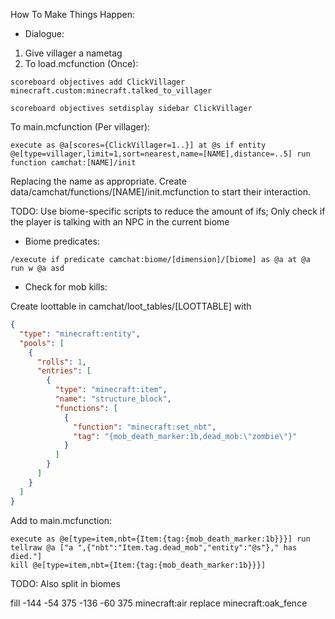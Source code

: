 How To Make Things Happen:

 - Dialogue:

  1. Give villager a nametag
  2. To load.mcfunction (Once):
```MCFunction
scoreboard objectives add ClickVillager minecraft.custom:minecraft.talked_to_villager
```
```MCFunction
scoreboard objectives setdisplay sidebar ClickVillager
```
To main.mcfunction (Per villager):
```mcfunction
execute as @a[scores={ClickVillager=1..}] at @s if entity @e[type=villager,limit=1,sort=nearest,name=[NAME],distance=..5] run function camchat:[NAME]/init
```
Replacing the name as appropriate. Create data/camchat/functions/[NAME]/init.mcfunction to start their interaction.

TODO: Use biome-specific scripts to reduce the amount of ifs; Only check if the player is talking with an NPC in the current biome

 - Biome predicates:

``/execute if predicate camchat:biome/[dimension]/[biome] as @a at @a run w @a asd``


 - Check for mob kills:

Create loottable in camchat/loot_tables/[LOOTTABLE] with

```json
{
  "type": "minecraft:entity",
  "pools": [
    {
      "rolls": 1,
      "entries": [
        {
          "type": "minecraft:item",
          "name": "structure_block",
          "functions": [
            {
              "function": "minecraft:set_nbt",
              "tag": "{mob_death_marker:1b,dead_mob:\"zombie\"}"
            }
          ]
        }
      ]
    }
  ]
}
```

Add to main.mcfunction:

```mcfunction
execute as @e[type=item,nbt={Item:{tag:{mob_death_marker:1b}}}] run tellraw @a ["a ",{"nbt":"Item.tag.dead_mob","entity":"@s"}," has died."]
kill @e[type=item,nbt={Item:{tag:{mob_death_marker:1b}}}]
```

TODO: Also split in biomes


fill -144 -54 375 -136 -60 375 minecraft:air replace minecraft:oak_fence
